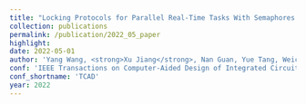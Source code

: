 ```yaml
---
title: "Locking Protocols for Parallel Real-Time Tasks With Semaphores Under Federated Scheduling"
collection: publications
permalink: /publication/2022_05_paper
highlight: 
date: 2022-05-01
author: 'Yang Wang, <strong>Xu Jiang</strong>, Nan Guan, Yue Tang, Weichen Liu'
conf: 'IEEE Transactions on Computer-Aided Design of Integrated Circuits and Systems'
conf_shortname: 'TCAD'
year: 2022
---
```

